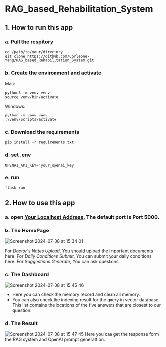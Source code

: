 # RAG_based_Rehabilitation_System
## 1. How to run this app
### a. Pull the respitory
```
cd /path/to/your/directory  
git clone https://github.com/Corleone-Yang/RAG_based_Rehabilitation_System.git
```

### b. Create the environment and activate
Mac:
```
python3 -m venv venv
source venv/bin/activate
```
Windows:
```
python -m venv venv
.\venv\Scripts\activate
```

### c. Download the requirements
```
pip install -r requirements.txt
```
### d. set .env
```
OPENAI_API_KEY='your_openai_key'
```

### e. run
```
flask run
```

## 2. How to use this app
### a. open [Your Localhost Address](http://127.0.0.1:5000/), The default port is Port 5000.

### b. The HomePage
![Screenshot 2024-07-08 at 15 34 01](https://github.com/Corleone-Yang/RAG_based_Rehabilitation_System/assets/137965901/ce8e95ee-8f76-4632-a84a-b61e46cb3ac0)

For _Doctor's Notes Upload_,
You should upload the important documents here.
For _Daily Conditions Submit_,
You can submit your daily conditions here.
For _Suggestions Generate_,
You can ask questions.

### c. The Dashboard
![Screenshot 2024-07-08 at 15 45 46](https://github.com/Corleone-Yang/RAG_based_Rehabilitation_System/assets/137965901/e642d325-c6e7-4ba3-a7cf-64c7deb4a031)
- Here you can check the memory record and clean all memory.
- You can also check the indexing result for the query in vector database. This list contains the locations of the five answers that are closest to our question.

### d. The Result
![Screenshot 2024-07-08 at 15 47 45](https://github.com/Corleone-Yang/RAG_based_Rehabilitation_System/assets/137965901/aa8c61ad-fe07-47e1-9983-18e8bc96acd9)
Here you can get the response form the RAG system and OpenAI prompt generattion.
